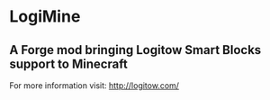 # LogiMine
## A Forge mod bringing Logitow Smart Blocks support to Minecraft
For more information visit: http://logitow.com/
